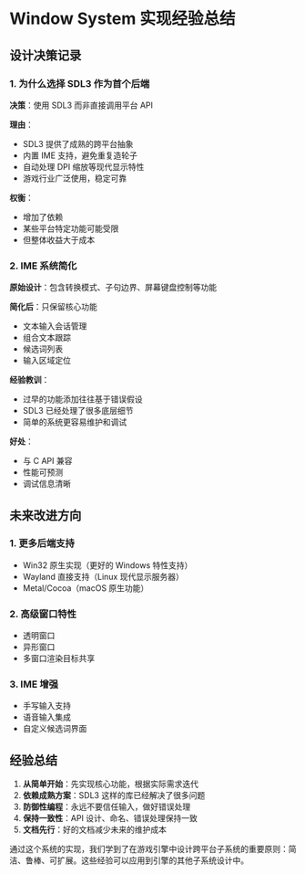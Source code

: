 # Window System 实现经验总结

## 设计决策记录

### 1. 为什么选择 SDL3 作为首个后端

**决策**：使用 SDL3 而非直接调用平台 API

**理由**：
- SDL3 提供了成熟的跨平台抽象
- 内置 IME 支持，避免重复造轮子
- 自动处理 DPI 缩放等现代显示特性
- 游戏行业广泛使用，稳定可靠

**权衡**：
- 增加了依赖
- 某些平台特定功能可能受限
- 但整体收益大于成本

### 2. IME 系统简化

**原始设计**：包含转换模式、子句边界、屏幕键盘控制等功能

**简化后**：只保留核心功能
- 文本输入会话管理
- 组合文本跟踪
- 候选词列表
- 输入区域定位

**经验教训**：
- 过早的功能添加往往基于错误假设
- SDL3 已经处理了很多底层细节
- 简单的系统更容易维护和调试

**好处**：
- 与 C API 兼容
- 性能可预测
- 调试信息清晰

## 未来改进方向

### 1. 更多后端支持

- Win32 原生实现（更好的 Windows 特性支持）
- Wayland 直接支持（Linux 现代显示服务器）
- Metal/Cocoa（macOS 原生功能）

### 2. 高级窗口特性

- 透明窗口
- 异形窗口
- 多窗口渲染目标共享

### 3. IME 增强

- 手写输入支持
- 语音输入集成
- 自定义候选词界面

## 经验总结

1. **从简单开始**：先实现核心功能，根据实际需求迭代
2. **依赖成熟方案**：SDL3 这样的库已经解决了很多问题
3. **防御性编程**：永远不要信任输入，做好错误处理
4. **保持一致性**：API 设计、命名、错误处理保持一致
5. **文档先行**：好的文档减少未来的维护成本

通过这个系统的实现，我们学到了在游戏引擎中设计跨平台子系统的重要原则：简洁、鲁棒、可扩展。这些经验可以应用到引擎的其他子系统设计中。